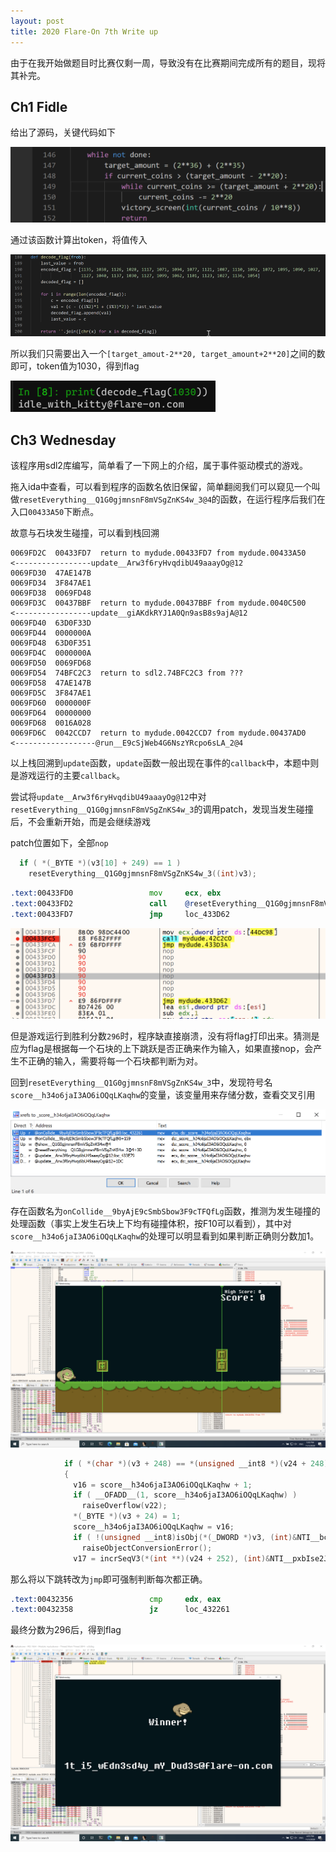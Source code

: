 ```yaml
---
layout: post
title: 2020 Flare-On 7th Write up
---
```


由于在我开始做题目时比赛仅剩一周，导致没有在比赛期间完成所有的题目，现将其补完。

## Ch1 Fidle

给出了源码，关键代码如下

![5](../images/flareon5.png)

通过该函数计算出token，将值传入

![6](../images/flareon6.png)

所以我们只需要出入一个`[target_amout-2**20, target_amount+2**20]`之间的数即可，token值为1030，得到flag

![7](../images/flareon7.png)

## Ch3 Wednesday

该程序用sdl2库编写，简单看了一下网上的介绍，属于事件驱动模式的游戏。

拖入ida中查看，可以看到程序的函数名依旧保留，简单翻阅我们可以窥见一个叫做`resetEverything__Q1G0gjmnsnF8mVSgZnKS4w_3@4`的函数，在运行程序后我们在入口`00433A50`下断点。

故意与石块发生碰撞，可以看到栈回溯

```
0069FD2C  00433FD7  return to mydude.00433FD7 from mydude.00433A50   <-----------------update__Arw3f6ryHvqdibU49aaayOg@12
0069FD30  47AE147B  
0069FD34  3F847AE1  
0069FD38  0069FD48  
0069FD3C  00437BBF  return to mydude.00437BBF from mydude.0040C500   <-----------------update__giAKdkRYJ1A0Qn9asB8s9ajA@12
0069FD40  63D0F33D  
0069FD44  0000000A  
0069FD48  63D0F351  
0069FD4C  0000000A  
0069FD50  0069FD68  
0069FD54  74BFC2C3  return to sdl2.74BFC2C3 from ???
0069FD58  47AE147B  
0069FD5C  3F847AE1  
0069FD60  0000000F  
0069FD64  00000000  
0069FD68  0016A028  
0069FD6C  0042CCD7  return to mydude.0042CCD7 from mydude.00437AD0   <------------------@run__E9cSjWeb4G6NszYRcpo6sLA_2@4
```

以上栈回溯到`update`函数，`update`函数一般出现在事件的`callback`中，本题中则是游戏运行的主要`callback`。

尝试将`update__Arw3f6ryHvqdibU49aaayOg@12`中对`resetEverything__Q1G0gjmnsnF8mVSgZnKS4w_3`的调用patch，发现当发生碰撞后，不会重新开始，而是会继续游戏

patch位置如下，全部`nop`

```c
  if ( *(_BYTE *)(v3[10] + 249) == 1 )
    resetEverything__Q1G0gjmnsnF8mVSgZnKS4w_3((int)v3);
```

```asm
.text:00433FD0                 mov     ecx, ebx
.text:00433FD2                 call    @resetEverything__Q1G0gjmnsnF8mVSgZnKS4w_3@4
.text:00433FD7                 jmp     loc_433D62
```

![1](../images/flareon2.png)

但是游戏运行到胜利分数`296`时，程序缺直接崩溃，没有将flag打印出来。猜测是应为flag是根据每一个石块的上下跳跃是否正确来作为输入，如果直接nop，会产生不正确的输入，需要将每一个石块都判断为对。

回到`resetEverything__Q1G0gjmnsnF8mVSgZnKS4w_3`中，发现符号名`score__h34o6jaI3AO6iOQqLKaqhw`的变量，该变量用来存储分数，查看交叉引用

![2](../images/flareon3.png)

存在函数名为`onCollide__9byAjE9cSmbSbow3F9cTFQfLg`函数，推测为发生碰撞的处理函数（事实上发生石块上下均有碰撞体积，按F10可以看到），其中对`score__h34o6jaI3AO6iOQqLKaqhw`的处理可以明显看到如果判断正确则分数加1。

![f10](../images/flareon4.png)

```c
            if ( *(char *)(v3 + 248) == *(unsigned __int8 *)(v24 + 248) )
            {
              v16 = score__h34o6jaI3AO6iOQqLKaqhw + 1;
              if ( __OFADD__(1, score__h34o6jaI3AO6iOQqLKaqhw) )
                raiseOverflow(v22);
              *(_BYTE *)(v3 + 24) = 1;
              score__h34o6jaI3AO6iOQqLKaqhw = v16;
              if ( !(unsigned __int8)isObj(*(_DWORD *)v3, (int)&NTI__bc9cIRpcNby7Dj3TH0kx9cWA_) )
                raiseObjectConversionError();
              v17 = incrSeqV3(*(int **)(v24 + 252), (int)&NTI__pxbIse2JUQkJU0n9blV9bY5g_);
```

那么将以下跳转改为`jmp`即可强制判断每次都正确。

```asm
.text:00432356                 cmp     edx, eax
.text:00432358                 jz      loc_432261
```

最终分数为296后，得到flag

![2](../images/flareon1.png)
